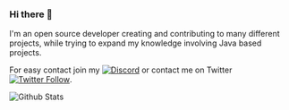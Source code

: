 ### Hi there 👋

I'm an open source developer creating and contributing to many different projects, while trying to expand my knowledge involving Java based projects.

For easy contact join my [![Discord](https://img.shields.io/discord/342814924310970398?color=%237289DA&label=Discord&logo=discord&logoColor=white)](https://discordapp.com/invite/yk4caxM) or contact me on Twitter [![Twitter Follow](https://img.shields.io/twitter/follow/tr7zw?label=%40tr7zw&style=social)](https://twitter.com/tr7zw).

![Github Stats](https://github-readme-stats.vercel.app/api?username=tr7zw&count_private=true&show_icons=true&include_all_commits=true&theme=dracula)

<!--
**tr7zw/tr7zw** is a ✨ _special_ ✨ repository because its `README.md` (this file) appears on your GitHub profile.

Here are some ideas to get you started:

- 🔭 I’m currently working on ...
- 🌱 I’m currently learning ...
- 👯 I’m looking to collaborate on ...
- 🤔 I’m looking for help with ...
- 💬 Ask me about ...
- 📫 How to reach me: ...
- 😄 Pronouns: ...
- ⚡ Fun fact: ...
-->
